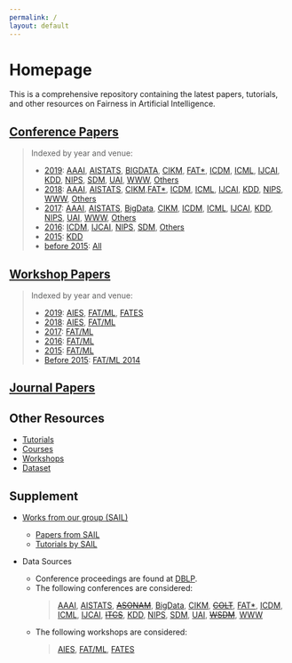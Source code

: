 ```yaml
---
permalink: /
layout: default
---
```


# Homepage

This is a comprehensive repository containing the latest papers, tutorials, and other resources on Fairness in Artificial Intelligence.

## [Conference Papers](conference.md)

> Indexed by year and venue:
>  
> - [2019](conference.md#2019): [AAAI](conference.md#aaai-2019), [AISTATS](conference.md#aistats-2019), [BIGDATA](conference.md#bigdata-2019), [CIKM](conference.md#cikm-2019), [FAT\*](conference.md#fat-2019), [ICDM](conference.md#icdm-2019), [ICML](conference.md#icml-2019), [IJCAI](conference.md#ijcai-2019), [KDD](conference.md#kdd-2019), [NIPS](conference.md#nips-2019), [SDM](conference.md#sdm-2019), [UAI](conference.md#uai-2019), [WWW](conference.md#www-2019), [Others](conference.md#others-2019)
> - [2018](conference.md#2018): [AAAI](conference.md#aaai-2018), [AISTATS](conference.md#aistats-2018), [CIKM](conference.md#cikm-2018),[FAT\*](conference.md#fat-2018), [ICDM](conference.md#icdm-2018), [ICML](conference.md#icml-2018), [IJCAI](conference.md#ijcai-2018), [KDD](conference.md#kdd-2018), [NIPS](conference.md#nips-2018), [WWW](conference.md#www-2018), [Others](conference.md#others-2018)
> - [2017](conference.md#2017): [AAAI](conference.md#aaai-2017), [AISTATS](conference.md#aistats-2017), [BigData](conference.md#bigdata-2017), [CIKM](conference.md#cikm-2017), [ICDM](conference.md#icdm-2017), [ICML](conference.md#icml-2017), [IJCAI](conference.md#ijcai-2017), [KDD](conference.md#kdd-2017), [NIPS](conference.md#nips-2017), [UAI](conference.md#uai-2017), [WWW](conference.md#www-2017), [Others](conference.md#others-2017)
> - [2016](conference.md#2016): [ICDM](conference.md#icdm-2016), [IJCAI](conference.md#ijcai-2016), [NIPS](conference.md#nips-2016), [SDM](conference.md#sdm-2016), [Others](conference.md#others-2016)
> - [2015](conference.md#2015): [KDD](conference.md#kdd-2015)
> - [before 2015](conference.md#2014): [All](conference.md#2014)

## [Workshop Papers](workshop.md)

> Indexed by year and venue:
>  
> - [2019](workshop.md#2019): [AIES](workshop.md#aies-2019), [FAT/ML](workshop.md#fatml-2019), [FATES](workshop.md#fates-2019)
> - [2018](workshop.md#2018): [AIES](workshop.md#aies-2018), [FAT/ML](workshop.md#fatml-2018)
> - [2017](workshop.md#2017): [FAT/ML](workshop.md#fatml-2017)
> - [2016](workshop.md#2016): [FAT/ML](workshop.md#fatml-2016)
> - [2015](workshop.md#2015): [FAT/ML](workshop.md#fatml-2015)
> - [Before 2015](workshop.md#2014): [FAT/ML 2014](workshop.md#fatml-2014)

## [Journal Papers](journal.md)

## Other Resources

- [Tutorials](other.md#courses)
- [Courses](other.md#tutorials)
- [Workshops](other.md#workshops)
- [Dataset](other.md#datasets)

## Supplement

- [Works from our group (SAIL)](sail.md)
  - [Papers from SAIL](sail.md##papers-from-sail)
  - [Tutorials by SAIL](sail.md##tutorials-by-sail)

- Data Sources
  - Conference proceedings are found at [DBLP](https://dblp.uni-trier.de).
  - The following conferences are considered: 
    > [AAAI](https://dblp.uni-trier.de/db/conf/aaai/), [AISTATS](https://dblp.uni-trier.de/db/conf/aistats/), [~~ASONAM~~](https://dblp.uni-trier.de/db/conf/asunam), [BigData](https://dblp.uni-trier.de/db/conf/bigdataconf/), [CIKM](https://dblp.uni-trier.de/db/conf/cikm/), [~~COLT~~](https://dblp.uni-trier.de/db/conf/colt/), [FAT\*](https://dblp.uni-trier.de/db/conf/fat/), [ICDM](https://dblp.uni-trier.de/db/conf/icdm/), [ICML](https://dblp.uni-trier.de/db/conf/icml/), [IJCAI](https://dblp.uni-trier.de/db/conf/ijcai/), [~~ITCS~~](https://dblp.uni-trier.de/db/conf/innovations), [KDD](https://dblp.uni-trier.de/db/conf/kdd/), [NIPS](https://dblp.uni-trier.de/db/conf/nips/), [SDM](https://dblp.uni-trier.de/db/conf/sdm/), [UAI](https://dblp.uni-trier.de/db/conf/uai/), [~~WSDM~~](https://dblp.uni-trier.de/db/conf/wsdm/), [WWW](https://dblp.uni-trier.de/db/conf/www/)
  - The following workshops are considered:  
     > [AIES](http://www.aies-conference.com), [FAT/ML](https://www.fatml.org), [FATES](http://fates19.isti.cnr.it/)

